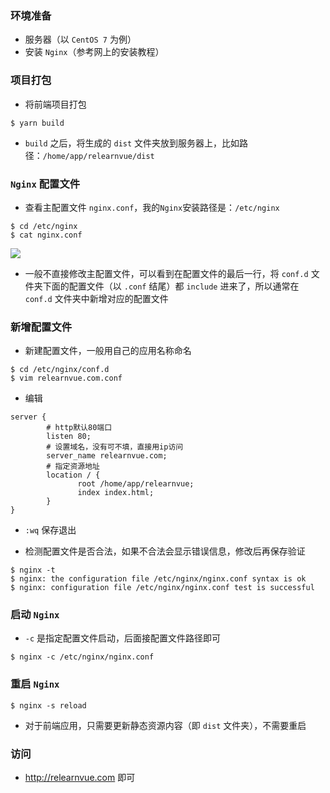 ### 环境准备

- 服务器（以 `CentOS 7` 为例）
- 安装 `Nginx`（参考网上的安装教程）

### 项目打包

- 将前端项目打包

```shell
$ yarn build
```

- `build` 之后，将生成的 `dist` 文件夹放到服务器上，比如路径：`/home/app/relearnvue/dist`

### `Nginx` 配置文件

- 查看主配置文件 `nginx.conf`，我的`Nginx`安装路径是：`/etc/nginx`

```shell
$ cd /etc/nginx
$ cat nginx.conf
```

<img src="https://relearnvue.com/static/nginxconf.png">

- 一般不直接修改主配置文件，可以看到在配置文件的最后一行，将 `conf.d` 文件夹下面的配置文件（以 `.conf` 结尾）都 `include` 进来了，所以通常在 `conf.d` 文件夹中新增对应的配置文件

### 新增配置文件

- 新建配置文件，一般用自己的应用名称命名

```shell
$ cd /etc/nginx/conf.d
$ vim relearnvue.com.conf
```

- 编辑

```shell
server {
        # http默认80端口
        listen 80;
        # 设置域名，没有可不填，直接用ip访问
        server_name relearnvue.com;
        # 指定资源地址
        location / {
               root /home/app/relearnvue;
               index index.html;
        }
}
```

- `:wq` 保存退出

- 检测配置文件是否合法，如果不合法会显示错误信息，修改后再保存验证

```shell
$ nginx -t
$ nginx: the configuration file /etc/nginx/nginx.conf syntax is ok
$ nginx: configuration file /etc/nginx/nginx.conf test is successful
```

### 启动 `Nginx`

- `-c` 是指定配置文件启动，后面接配置文件路径即可

```shell
$ nginx -c /etc/nginx/nginx.conf
```

### 重启 `Nginx`

```shell
$ nginx -s reload
```

- 对于前端应用，只需要更新静态资源内容（即 `dist` 文件夹），不需要重启

### 访问

- <http://relearnvue.com> 即可
